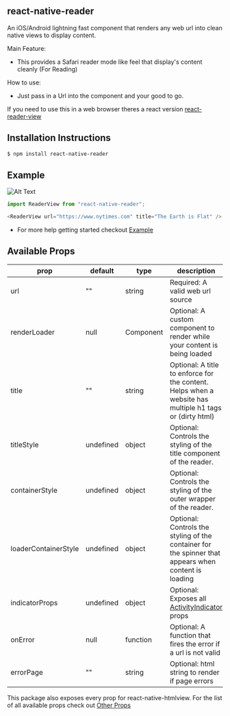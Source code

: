 ## react-native-reader

An iOS/Android lightning fast component that renders any web url into clean native views to display content.

Main Feature:

- This provides a Safari reader mode like feel that display's content cleanly (For Reading)

How to use:

- Just pass in a Url into the component and your good to go.

If you need to use this in a web browser theres a react version [react-reader-view](https://github.com/A11yWatch/react-reader)

## Installation Instructions

```bash
$ npm install react-native-reader
```

## Example

![Alt Text](https://i.imgur.com/WeROrao.gif)

```typescript
import ReaderView from "react-native-reader";

<ReaderView url="https://www.nytimes.com" title="The Earth is Flat" />;
```

- For more help getting started checkout [Example](https://github.com/j-mendez/react-native-reader-example)

## Available Props

| prop                 | default   | type      | description                                                                                                     |
| -------------------- | --------- | --------- | --------------------------------------------------------------------------------------------------------------- |
| url                  | ""        | string    | Required: A valid web url source                                                                                |
| renderLoader         | null      | Component | Optional: A custom component to render while your content is being loaded                                       |
| title                | ""        | string    | Optional: A title to enforce for the content. Helps when a website has multiple h1 tags or (dirty html)         |
| titleStyle           | undefined | object    | Optional: Controls the styling of the title component of the reader.                                            |
| containerStyle       | undefined | object    | Optional: Controls the styling of the outer wrapper of the reader.                                              |
| loaderContainerStyle | undefined | object    | Optional: Controls the styling of the container for the spinner that appears when content is loading            |
| indicatorProps       | undefined | object    | Optional: Exposes all [ActivityIndicator](https://facebook.github.io/react-native/docs/activityindicator) props |
| onError              | null      | function  | Optional: A function that fires the error if a url is not valid                                                 |
| errorPage            | ""        | string    | Optional: html string to render if page errors                                                                  |

This package also exposes every prop for react-native-htmlview. For the list of all available props check out [Other Props](https://github.com/jsdf/react-native-htmlview)

